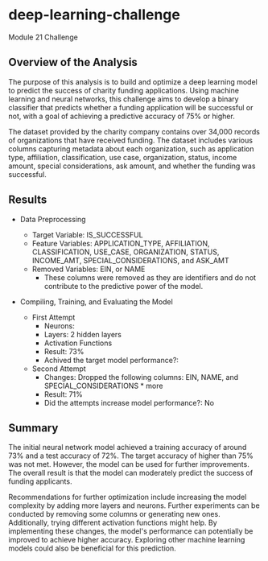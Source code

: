 # deep-learning-challenge
Module 21 Challenge

## Overview of the Analysis

The purpose of this analysis is to build and optimize a deep learning model to predict the success of charity funding applications. Using machine learning and neural networks, this challenge aims to develop a binary classifier that predicts whether a funding application will be successful or not, with a goal of achieving a predictive accuracy of 75% or higher.

The dataset provided by the charity company contains over 34,000 records of organizations that have received funding. The dataset includes various columns capturing metadata about each organization, such as application type, affiliation, classification, use case, organization, status, income amount, special considerations, ask amount, and whether the funding was successful.

## Results
* Data Preprocessing
    * Target Variable: IS_SUCCESSFUL
    * Feature Variables: APPLICATION_TYPE, AFFILIATION, CLASSIFICATION, USE_CASE, ORGANIZATION, STATUS, INCOME_AMT, SPECIAL_CONSIDERATIONS, and ASK_AMT
    * Removed Variables: EIN, or NAME
        * These columns were removed as they are identifiers and do not contribute to the predictive power of the model.
     
  
* Compiling, Training, and Evaluating the Model
    * First Attempt
        * Neurons:
        * Layers: 2 hidden layers
        * Activation Functions
        * Result: 73%
        * Achived the target model performance?: 
    * Second Attempt
        * Changes: Dropped the following columns: EIN, NAME, and SPECIAL_CONSIDERATIONS
              * more 
        * Result: 71%
        * Did the attempts increase model performance?: No

## Summary

The initial neural network model achieved a training accuracy of around 73% and a test accuracy of 72%. The target accuracy of higher than 75% was not met. However, the model can be used for further improvements. The overall result is that the model can moderately predict the success of funding applicants.

Recommendations for further optimization include increasing the model complexity by adding more layers and neurons. Further experiments can be conducted by removing some columns or generating new ones. Additionally, trying different activation functions might help. By implementing these changes, the model's performance can potentially be improved to achieve higher accuracy. Exploring other machine learning models could also be beneficial for this prediction.
